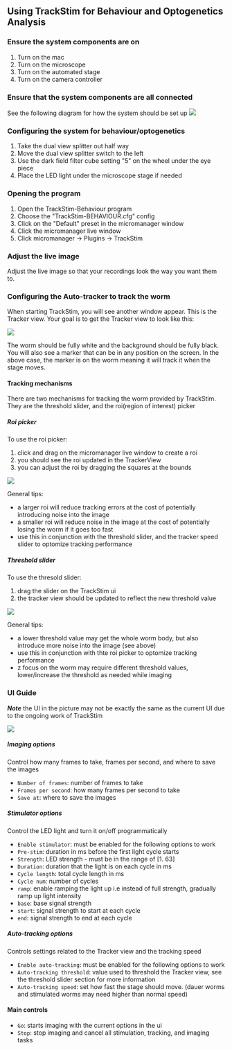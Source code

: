 ## Using TrackStim for Behaviour and Optogenetics Analysis

### Ensure the system components are on
1.  Turn on the mac 
2.  Turn on the microscope
3.  Turn on the automated stage
4.  Turn on the camera controller

### Ensure that the system components are all connected
See the following diagram for how the system should be set up
![](component-connectivity.png)

### Configuring the system for behaviour/optogenetics
1. Take the dual view splitter out half way
2. Move the dual view splitter switch to the left
3. Use the dark field filter cube setting "5" on the wheel under the eye piece
4. Place the LED light under the microscope stage if needed

### Opening the program
1.  Open the TrackStim-Behaviour program
2.  Choose the "TrackStim-BEHAVIOUR.cfg" config
3.  Click on the "Default" preset in the micromanager window
4.  Click the micromanager live window
5.  Click micromanager -> Plugins -> TrackStim

### Adjust the live image 
Adjust the live image so that your recordings look the way you want them to.

### Configuring the Auto-tracker to track the worm
When starting TrackStim, you will see another window appear.  This is the Tracker view.  Your goal is to get the Tracker view to look like this:

![](good-tracking.png)

The worm should be fully white and the background should be fully black.  You will also see a marker that can be in any position on the screen.  In the above case, the marker is on the worm meaning it will track it when the stage moves. 


#### Tracking mechanisms
There are two mechanisms for tracking the worm provided by TrackStim.  They are the threshold slider, and the roi(region of interest) picker

##### Roi picker
To use the roi picker:
1. click and drag on the micromanager live window to create a roi
2. you should see the roi updated in the TrackerView
3. you can adjust the roi by dragging the squares at the bounds

![](roi-picker.png)

General tips:
- a larger roi will reduce tracking errors at the cost of potentially introducing noise into the image
- a smaller roi will reduce noise in the image at the cost of potentially losing the worm if it goes too fast
- use this in conjunction with the threshold slider, and the tracker speed slider to optomize tracking performance


##### Threshold slider
To use the thresold slider:
1. drag the slider on the TrackStim ui
2. the tracker view should be updated to reflect the new threshold value

![](threshold-slider.png)

General tips:
- a lower threshold value may get the whole worm body, but also introduce more noise into the image (see above)
- use this in conjunction with thte roi picker to optomize tracking performance
- z focus on the worm may require different threshold values, lower/increase the threshold as needed while imaging

### UI Guide
***Note*** the UI in the picture may not be exactly the same as the current UI due to the ongoing work of TrackStim


![](ui.png)

##### Imaging options
Control how many frames to take, frames per second, and where to save the images
- ```Number of frames```: number of frames to take
- ```Frames per second```: how many frames per second to take
- ```Save at```: where to save the images

##### Stimulator options
Control the LED light and turn it on/off programmatically
- ```Enable stimulator```: must be enabled for the following options to work
- ```Pre-stim```: duration in ms before the first light cycle starts
- ```Strength```: LED strength - must be in the range of [1. 63]
- ```Duration```: duration that the light is on each cycle in ms
- ```Cycle length```: total cycle length in ms
- ```Cycle num```: number of cycles
- ```ramp```: enable ramping the light up i.e instead of full strength, gradually ramp up light intensity
- ```base```: base signal strength 
- ```start```: signal strength to start at each cycle
- ```end```: signal strength to end at each cycle

##### Auto-tracking options
Controls settings related to the Tracker view and the tracking speed
- ```Enable auto-tracking```: must be enabled for the following options to work
- ```Auto-tracking threshold```: value used to threshold the Tracker view, see the threshold slider section for more information
- ```Auto-tracking speed```: set how fast the stage should move.  (dauer worms and stimulated worms may need higher than normal speed)

#### Main controls
- ```Go```: starts imaging with the current options in the ui
- ```Stop```: stop imaging and cancel all stimulation, tracking, and imaging tasks